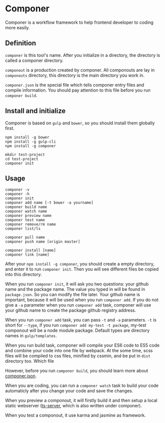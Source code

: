# Componer

Componer is a workflow framework to help frontend developer to coding more easily.

## Definition

`componer` is this tool's name.
After you initialize in a directory, the directory is called a componer directory.

`componout` is a production created by componer.
All componouts are lay in `componouts` directory, this directory is the main directory you work in.

`componer.json` is the special file which tells componer entry files and compile information.
You should pay attention to this file before you run `componer build`.

## Install and initialize

Componer is based on `gulp` and `bower`, so you should install them globally first.

```
npm install -g bower
npm install -g gulp-cli
npm install -g componer

mkdir test-project
cd test-project
componer init
```

## Usage

```
componer -v
componer -h
componer init
componer add name [-t bower -a yourname]
componer build name
componer watch name
componer preview name
componer test name
componer remove/rm name
componer list/ls

componer pull name
componer push name [origin master]

componer install [name]
componer link [name]
```

After your `npm install -g componer`, you should create a empty directory, and enter it to run `componer init`. Then you will see different files be copied into this directory.

When you run `componer init`, it will ask you two questions: your github name and the package name. The value you typed in will be found in `package.json`. So you can modify the file later.
Your github name is important, because it will be used when you run `componer add`. If you do not give a `-a` parameter when you run `componer add` task, componer will use your github name to create the package github registry address.

When you run `componer add` task, you can pass `-t` and `-a` parameters. `-t` is short for `--type`, if you run `componer add my-test -t package`, my-test componout will be a node module package. Default types are directory names in `gulp/templates`.

When you run build task, componer will compile your ES6 code to ES5 code and combine your code into one file by webpack. 
At the some time, scss files will be compiled to css files, minified by cssmin, and be put in `dist` directory too.
Which file 

However, before you run `componer build`, you should learn more about [componer.json]().

When you are coding, you can run a `componer watch` task to build your code automaticly after you change your code and save the changes.

When you preview a componout, it will firstly build it and then setup a local static webserver ([ts-server](https://github.com/tangshuang/ts-server), which is also written under componer).

When you test a componout, it use karma and jasmine as framework.
